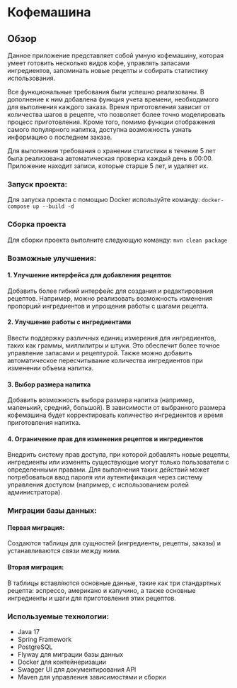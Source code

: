 # Кофемашина
## Обзор
Данное приложение представляет собой умную кофемашину, которая умеет готовить несколько видов кофе, управлять запасами ингредиентов, запоминать новые рецепты и собирать статистику использования.

Все функциональные требования были успешно реализованы. В дополнение к ним добавлена функция учета времени, необходимого для выполнения каждого заказа. Время приготовления зависит от количества шагов в рецепте, что позволяет более точно моделировать процесс приготовления. Кроме того, помимо функции отображения самого популярного напитка, доступна возможность узнать информацию о последнем заказе.

Для выполнения требования о хранении статистики в течение 5 лет была реализована автоматическая проверка каждый день в 00:00. Приложение находит записи, которые старше 5 лет, и удаляет их.

### Запуск проекта:
Для запуска проекта с помощью Docker используйте команду:
```docker-compose up --build -d```

### Сборка проекта
Для сборки проекта выполните следующую команду:
```mvn clean package```

### Возможные улучшения:
#### 1. Улучшение интерфейса для добавления рецептов
Добавить более гибкий интерфейс для создания и редактирования рецептов. Например, можно реализовать возможность изменения пропорций ингредиентов и упрощения работы с шагами рецепта.

#### 2. Улучшение работы с ингредиентами
Ввести поддержку различных единиц измерения для ингредиентов, таких как граммы, миллилитры и штуки. Это обеспечит более точное управление запасами и рецептурой. Также можно добавить автоматическое пересчитывание количества ингредиентов при изменении объема напитка.

#### 3. Выбор размера напитка
Добавить возможность выбора размера напитка (например, маленький, средний, большой). В зависимости от выбранного размера кофемашина будет корректировать количество ингредиентов и время приготовления напитка.

#### 4. Ограничение прав для изменения рецептов и ингредиентов
Внедрить систему прав доступа, при которой добавлять новые рецепты, ингредиенты или изменять существующие могут только пользователи с определенными правами. Для выполнения таких действий может потребоваться ввод пароля или аутентификация через систему управления доступом (например, с использованием ролей администратора).

### Миграции базы данных:
#### Первая миграция: 
Создаются таблицы для сущностей (ингредиенты, рецепты, заказы) и устанавливаются связи между ними.

#### Вторая миграция:
В таблицы вставляются основные данные, такие как три стандартных рецепта: эспрессо, американо и капучино, а также основные ингредиенты и шаги для приготовления этих рецептов.

### Используемые технологии:
- Java 17
- Spring Framework
- PostgreSQL
- Flyway для миграции базы данных
- Docker для контейнеризации
- Swagger UI для документирования API
- Maven для управления зависимостями и сборки
